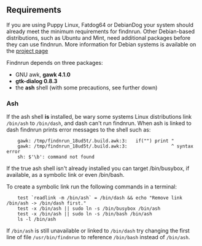 ## Requirements

If you are using Puppy Linux, Fatdog64 or DebianDog your system should
already meet the minimum requirements for findnrun.  Other Debian-based
distributions, such as Ubuntu and Mint, need additional packages before
they can use findnrun. More information for Debian systems is available
on the
[project page](https://github.com/step-/find-n-run/blob/master/usr/share/doc/findnrun/DEBIAN.md)

Findnrun depends on three packages:

 * GNU awk, **gawk 4.1.0**
 * **gtk-dialog 0.8.3**
 * the **ash** shell (with some precautions, see further down)

### Ash

If the ash shell **is** installed, be wary some systems Linux
distributions link `/bin/ash` to `/bin/dash`, and dash can't run
findnrun. When ash is linked to dash findnrun prints error messages to
the shell such as:
```
    gawk: /tmp/findnrun_18ud5t/.build.awk:3:   if("") print "
    gawk: /tmp/findnrun_18ud5t/.build.awk:3:                ^ syntax error
    sh: $'\b': command not found
```

If the true ash shell isn't already installed you can target /bin/busybox,
if available, as a symbolic link or even /bin/bash.

To create a symbolic link run the following commands in a terminal:
```
    test `readlink -m /bin/ash` = /bin/dash && echo "Remove link /bin/ash -> /bin/dash first."
    test -x /bin/ash || sudo ln -s /bin/busybox /bin/ash
    test -x /bin/ash || sudo ln -s /bin/bash /bin/ash
    ls -l /bin/ash
```

If `/bin/ash` is still unavailable or linked to `/bin/dash` try changing
the first line of file `/usr/bin/findnrun` to reference `/bin/bash`
instead of `/bin/ash`.
